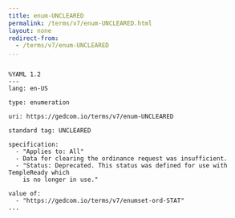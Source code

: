 ```yaml
---
title: enum-UNCLEARED
permalink: /terms/v7/enum-UNCLEARED.html
layout: none
redirect-from:
  - /terms/v7/enum-UNCLEARED
...
```


```

%YAML 1.2
---
lang: en-US

type: enumeration

uri: https://gedcom.io/terms/v7/enum-UNCLEARED

standard tag: UNCLEARED

specification:
  - "Applies to: All"
  - Data for clearing the ordinance request was insufficient.
  - "Status: Deprecated. This status was defined for use with TempleReady which
    is no longer in use."

value of:
  - "https://gedcom.io/terms/v7/enumset-ord-STAT"
...

```
